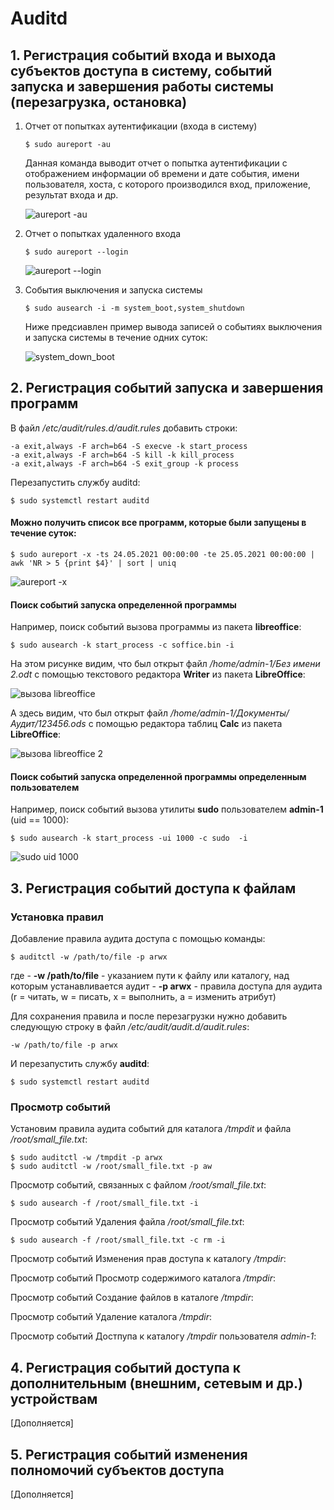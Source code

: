 # Auditd

## 1. Регистрация событий входа и выхода субъектов доступа в систему, событий запуска и завершения работы системы (перезагрузка, остановка)

1) Отчет от попытках аутентификации (входа в систему)
    ```
    $ sudo aureport -au
    ```
    
    Данная команда выводит отчет о попытка аутентификации с отображением информации об времени и дате события, имени пользователя, хоста, с которого производился вход, 
    приложение, результат входа и др.
    
    ![aureport -au](https://user-images.githubusercontent.com/40645030/119325487-961daa00-bc89-11eb-9070-45d9a19a3769.png)

2) Отчет о попытках удаленного входа
    
    ```
    $ sudo aureport --login
    ```
    
    ![aureport --login](https://user-images.githubusercontent.com/40645030/120147453-56a60f00-c1ef-11eb-8f1a-44a88cb47ea2.png)


3) События выключения и запуска системы
    
    ```
    $ sudo ausearch -i -m system_boot,system_shutdown
    ```
    Ниже предсиавлен пример вывода записей о событиях выключения и запуска системы в течение одних суток:
    
    ![system_down_boot](https://user-images.githubusercontent.com/40645030/119345196-39c68480-bca1-11eb-8c70-dcc6e44956fb.png)

   
## 2. Регистрация событий запуска и завершения программ
    
В файл */etc/audit/rules.d/audit.rules* добавить строки:
```
-a exit,always -F arch=b64 -S execve -k start_process
-a exit,always -F arch=b64 -S kill -k kill_process
-a exit,always -F arch=b64 -S exit_group -k process
```

Перезапустить службу auditd:

```
$ sudo systemctl restart auditd
```

#### Можно получить список все программ, которые были запущены в течение суток:

```
$ sudo aureport -x -ts 24.05.2021 00:00:00 -te 25.05.2021 00:00:00 | awk 'NR > 5 {print $4}' | sort | uniq
```

![aureport -x](https://user-images.githubusercontent.com/40645030/119349358-c3c51c00-bca6-11eb-9203-86819002f6b5.png)

#### Поиск событий запуска определенной программы

Например, поиск событий вызова программы из пакета **libreoffice**:

```
$ sudo ausearch -k start_process -c soffice.bin -i
```

На этом рисунке видим, что был открыт файл */home/admin-1/Без имени 2.odt* с помощью текстового редактора **Writer** из пакета **LibreOffice**:

![вызова libreoffice](https://user-images.githubusercontent.com/40645030/119356677-61244e00-bcaf-11eb-8662-e1c51ff8a4e2.png)

А здесь видим, что был открыт файл */home/admin-1/Документы/Аудит/123456.ods* с помощью редактора таблиц **Calc** из пакета **LibreOffice**:

![вызова libreoffice 2](https://user-images.githubusercontent.com/40645030/119357172-ed367580-bcaf-11eb-8805-f1c6b821f469.png)

#### Поиск событий запуска определенной программы определенным пользователем

Например, поиск событий вызова утилиты **sudo** пользователем **admin-1** (uid == 1000):

```
$ sudo ausearch -k start_process -ui 1000 -c sudo  -i
```

![sudo uid 1000 ](https://user-images.githubusercontent.com/40645030/119358004-d6445300-bcb0-11eb-9662-611a3639ed57.png)


## 3. Регистрация событий доступа к файлам

### Установка правил

Добавление правила аудита доступа с помощью команды: 
```
$ auditctl -w /path/to/file -p arwx
```
где 
    - **-w /path/to/file** - указанием пути к файлу или каталогу, над которым устанавливается аудит
    - **-p arwx** - правила доступа для аудита (r = читать, w = писать, x = выполнить, a = изменить атрибут)
    
Для сохранения правила и после перезагрузки нужно добавить следующую строку в файл */etc/audit/audit.d/audit.rules*:
```
-w /path/to/file -p arwx
```
И перезапустить службу **auditd**:

```
$ sudo systemctl restart auditd
```

### Просмотр событий

Установим правила аудита событий для каталога */tmpdit* и файла */root/small_file.txt*:

```
$ sudo auditctl -w /tmpdit -p arwx
$ sudo auditctl -w /root/small_file.txt -p aw
```

Просмотр событий, связанных с файлом */root/small_file.txt*:
```
$ sudo ausearch -f /root/small_file.txt -i
```

Просмотр событий Удаления файла */root/small_file.txt*:
```
$ sudo ausearch -f /root/small_file.txt -c rm -i
```

Просмотр событий Изменения прав доступа к каталогу */tmpdir*:

Просмотр событий Просмотр содержимого каталога */tmpdir*:

Просмотр событий Создание файлов в каталоге */tmpdir*:

Просмотр событий Удаление каталога */tmpdir*:

Просмотр событий Достпупа к каталогу */tmpdir* пользователя *admin-1*:

## 4. Регистрация событий доступа к дополнительным (внешним, сетевым и др.) устройствам

[Дополняется]

## 5. Регистрация событий изменения полномочий субъектов доступа

[Дополняется]


